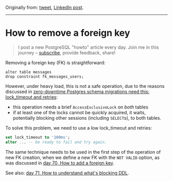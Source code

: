 Originally from: [tweet](https://twitter.com/samokhvalov/status/1732855546141933694), [LinkedIn post]().

---

# How to remove a foreign key

> I post a new PostgreSQL "howto" article every day. Join me in this
> journey – [subscribe](https://twitter.com/samokhvalov/), provide feedback, share!

Removing a foreign key (FK) is straightforward:

```
alter table messages
drop constraint fk_messages_users;
```

However, under heavy load, this is not a safe operation, due to the reasons discussed in
[zero-downtime Postgres schema migrations need this: lock_timeout and retries](https://postgres.ai/blog/20210923-zero-downtime-postgres-schema-migrations-lock-timeout-and-retries):

- this operation needs a brief `AccessExclusiveLock` on *both* tables
- if at least one of the locks cannot be quickly acquired, it waits, potentially blocking other sessions (including
  `SELECT`s), to both tables.

To solve this problem, we need to use a low lock_timeout and retries:

```sql
set lock_timeout to '100ms';
alter ... -- be ready to fail and try again.
```

The same technique needs to be used in the first step of the operation of new FK creation, when we define a new FK with
the `NOT VALID` option, as was discussed in [day 70, How to add a foreign key](0070_how_to_add_a_foreign_key.md).

See also: [day 71, How to understand what's blocking DDL](0071_how_to_understand_what_is_blocking_ddl.md).
